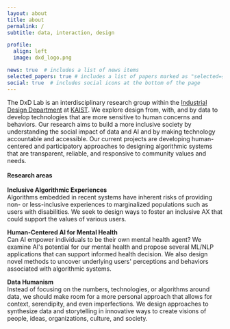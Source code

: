 ```yaml
---
layout: about
title: about
permalink: /
subtitle: data, interaction, design

profile:
  align: left
  image: dxd_logo.png

news: true  # includes a list of news items
selected_papers: true # includes a list of papers marked as "selected={true}"
social: true  # includes social icons at the bottom of the page
---
```


The DxD Lab is an interdisciplinary research group within the [Industrial Design Department](https://id.kaist.ac.kr) at [KAIST](https://kaist.ac.kr). We explore design from, with, and by data to develop technologies that are more sensitive to human concerns and behaviors. Our research aims to build a more inclusive society by understanding the social impact of data and AI and by making technology accountable and accessible. Our current projects are developing human-centered and participatory approaches to designing algorithmic systems that are transparent, reliable, and responsive to community values and needs. 
<br>
<br>
<b>Research areas</b><br>
<br>
<b>Inclusive Algorithmic Experiences</b><br>
Algorithms embedded in recent systems have inherent risks of providing non- or less-inclusive experiences to marginalized populations such as users with disabilities. We seek to design ways to foster an inclusive AX that could support the values of various users. 
<br>

<b>Human-Centered AI for Mental Health</b><br>
Can AI empower individuals to be their own mental health agent? We examine AI's potential for our mental health and propose several ML/NLP applications that can support informed health decision. We also design novel methods to uncover underlying users' perceptions and behaviors associated with algorithmic systems.
<br>

<b>Data Humanism</b><br>
Instead of focusing on the numbers, technologies, or algorithms around data, we should make room for a more personal approach that allows for context, serendipity, and even imperfections. We design approaches to synthesize data and storytelling in innovative ways to create visions of people, ideas, organizations, culture, and society.
